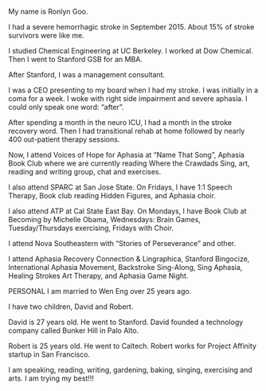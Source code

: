 My name is Ronlyn Goo.

I had a severe hemorrhagic stroke in September 2015. About 15% of stroke survivors were like me.

I studied Chemical Engineering at UC Berkeley. I worked at Dow Chemical.
Then I went to Stanford GSB for an MBA.

After Stanford, I was a management consultant.

I was a CEO presenting to my board when I had my stroke. I was initially in a coma for a week. I woke with right side impairment and severe aphasia. I could only speak one word: “after”.

After spending a month in the neuro ICU, I had a month in the stroke recovery word. Then I had transitional rehab at home followed by nearly 400 out-patient therapy sessions.

Now, I attend Voices of Hope for Aphasia at “Name That Song”, Aphasia Book Club where we are currently reading Where the Crawdads Sing, art, reading and writing group, chat and exercises.

I also attend SPARC at San Jose State. On Fridays, I have 1:1 Speech Therapy, Book club reading Hidden Figures, and Aphasia choir.

I also attend ATP at Cal State East Bay. On Mondays, I have Book Club at Becoming by Michelle Obama, Wednesdays: Brain Games, Tuesday/Thursdays exercising, Fridays with Choir.

I attend Nova Southeastern with “Stories of Perseverance” and other.

I attend Aphasia Recovery Connection & Lingraphica, Stanford Bingocize, International Aphasia Movement, Backstroke Sing-Along, Sing Aphasia, Healing Strokes Art Therapy, and Aphasia Game Night.

PERSONAL
I am married to Wen Eng over 25 years ago.

I have two children, David and Robert.

David is 27 years old. He went to Stanford.
David founded a technology company called Bunker Hill in Palo Alto.

Robert is 25 years old. He went to Caltech.
Robert works for Project Affinity startup in San Francisco.

I am speaking, reading, writing, gardening, baking, singing, exercising and arts. I am trying my best!!!
